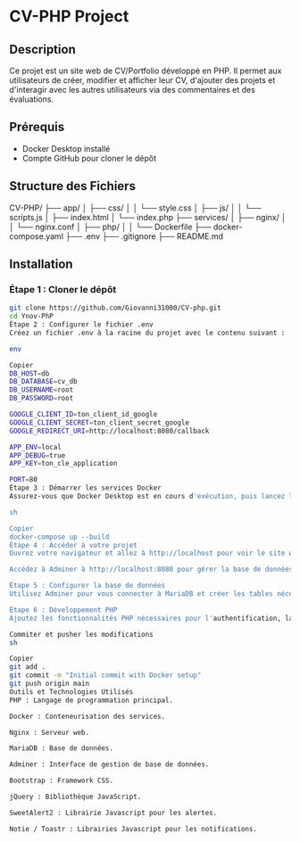# CV-PHP Project

## Description
Ce projet est un site web de CV/Portfolio développé en PHP. Il permet aux utilisateurs de créer, modifier et afficher leur CV, d'ajouter des projets et d'interagir avec les autres utilisateurs via des commentaires et des évaluations.

## Prérequis
- Docker Desktop installé
- Compte GitHub pour cloner le dépôt

## Structure des Fichiers
CV-PHP/ ├── app/ │ ├── css/ │ │ └── style.css │ ├── js/ │ │ └── scripts.js │ ├── index.html │ └── index.php ├── services/ │ ├── nginx/ │ │ └── nginx.conf │ ├── php/ │ │ └── Dockerfile ├── docker-compose.yaml ├── .env ├── .gitignore ├── README.md

## Installation

### Étape 1 : Cloner le dépôt
```sh
git clone https://github.com/Giovanni31000/CV-php.git
cd Ynov-PhP
Étape 2 : Configurer le fichier .env
Créez un fichier .env à la racine du projet avec le contenu suivant :

env

Copier
DB_HOST=db
DB_DATABASE=cv_db
DB_USERNAME=root
DB_PASSWORD=root

GOOGLE_CLIENT_ID=ton_client_id_google
GOOGLE_CLIENT_SECRET=ton_client_secret_google
GOOGLE_REDIRECT_URI=http://localhost:8080/callback

APP_ENV=local
APP_DEBUG=true
APP_KEY=ton_cle_application

PORT=80
Étape 3 : Démarrer les services Docker
Assurez-vous que Docker Desktop est en cours d'exécution, puis lancez les services avec la commande suivante :

sh

Copier
docker-compose up --build
Étape 4 : Accéder à votre projet
Ouvrez votre navigateur et allez à http://localhost pour voir le site web.

Accédez à Adminer à http://localhost:8080 pour gérer la base de données.

Étape 5 : Configurer la base de données
Utilisez Adminer pour vous connecter à MariaDB et créer les tables nécessaires pour les utilisateurs, les projets, etc.

Étape 6 : Développement PHP
Ajoutez les fonctionnalités PHP nécessaires pour l'authentification, la gestion de CV, les projets, etc.

Commiter et pusher les modifications
sh

Copier
git add .
git commit -m "Initial commit with Docker setup"
git push origin main
Outils et Technologies Utilisés
PHP : Langage de programmation principal.

Docker : Conteneurisation des services.

Nginx : Serveur web.

MariaDB : Base de données.

Adminer : Interface de gestion de base de données.

Bootstrap : Framework CSS.

jQuery : Bibliothèque JavaScript.

SweetAlert2 : Librairie Javascript pour les alertes.

Notie / Toastr : Librairies Javascript pour les notifications.